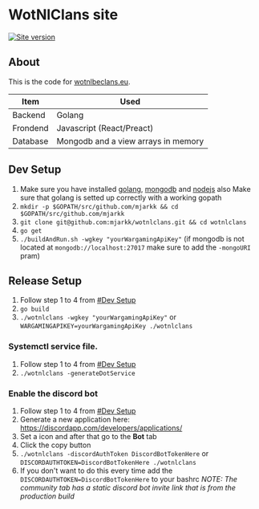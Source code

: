 # WotNlClans site
[![Site version](https://img.shields.io/badge/Site%20version-V3-blue.svg)](https://wotnlclans.unknownclouds.com/)

## About
This is the code for [wotnlbeclans.eu](https://wotnlbeclans.eu/).  

| Item | Used |
|---|---|
| Backend | Golang |
| Frondend | Javascript (React/Preact) |
| Database | Mongodb and a view arrays in memory |

## Dev Setup
1. Make sure you have installed [golang](https://golang.org/doc/install), [mongodb](https://docs.mongodb.com/manual/installation/) and [nodejs](https://nodejs.org/en/) also Make sure that golang is setted up correctly with a working gopath
2. `mkdir -p $GOPATH/src/github.com/mjarkk && cd $GOPATH/src/github.com/mjarkk`
3. `git clone git@github.com:mjarkk/wotnlclans.git && cd wotnlclans`
4. `go get`
5. `./buildAndRun.sh -wgkey "yourWargamingApiKey"` (if mongodb is not located at `mongodb://localhost:27017` make sure to add the `-mongoURI` pram)

## Release Setup
1. Follow step 1 to 4 from [#Dev Setup](#Dev%20Setup)
2. `go build`
3. `./wotnlclans -wgkey "yourWargamingApiKey"` or `WARGAMINGAPIKEY=yourWargamingApiKey ./wotnlclans`

### Systemctl service file.
1. Follow step 1 to 4 from [#Dev Setup](#Release%20Setup)
2. `./wotnlclans -generateDotService`

### Enable the discord bot
1. Follow step 1 to 4 from [#Dev Setup](#Release%20Setup)
2. Generate a new application here: https://discordapp.com/developers/applications/
3. Set a icon and after that go to the **Bot** tab
4. Click the copy button
5. `./wotnlclans -discordAuthToken DiscordBotTokenHere` or `DISCORDAUTHTOKEN=DiscordBotTokenHere ./wotnlclans`
6. If you don't want to do this every time add the `DISCORDAUTHTOKEN=DiscordBotTokenHere` to your bashrc
*NOTE: The community tab has a static discord bot invite link that is from the production build*
